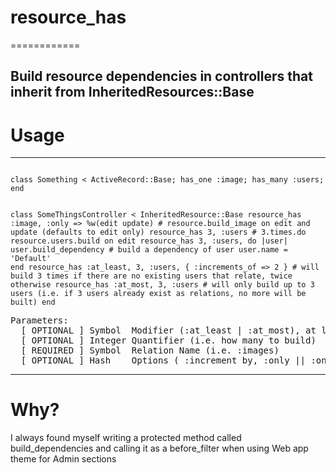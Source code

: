 # resource_has
============

Build resource dependencies in controllers that inherit from InheritedResources::Base
----
# Usage
----
<code>
class Something < ActiveRecord::Base; has_one :image; has_many :users; end

class SomeThingsController < InheritedResource::Base
  resource_has :image, :only => %w(edit update) # resource.build_image on edit and update (defaults to edit only)
  resource_has 3, :users # 3.times.do resource.users.build on edit
  resource_has 3, :users, do |user|
    user.build_dependency # build a dependency of user
    user.name = 'Default'
  end
  resource_has :at_least, 3, :users, { :increments_of => 2 } # will build 3 times if there are no existing users that relate, twice otherwise
  resource_has :at_most, 3, :users # will only build up to 3 users (i.e. if 3 users already exist as relations, no more will be built)
end
</code>
<pre>
Parameters:
  [ OPTIONAL ] Symbol  Modifier (:at_least | :at_most), at least will ensure that there are at least this many of the relation class, at most will ensure a maximum of quantifier relation classes)
  [ OPTIONAL ] Integer Quantifier (i.e. how many to build)
  [ REQUIRED ] Symbol  Relation Name (i.e. :images)
  [ OPTIONAL ] Hash    Options ( :increment_by, :only || :on 
</pre>
----

# Why?
I always found myself writing a protected method called build_dependencies and calling it as a before_filter when using Web app theme for Admin sections

